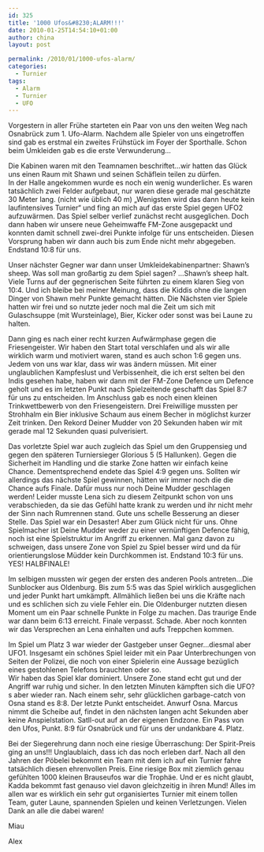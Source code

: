 ```yaml
---
id: 325
title: '1000 Ufos&#8230;ALARM!!!'
date: 2010-01-25T14:54:10+01:00
author: china
layout: post

permalink: /2010/01/1000-ufos-alarm/
categories:
  - Turnier
tags:
  - Alarm
  - Turnier
  - UFO
---
```

Vorgestern in aller Frühe starteten ein Paar von uns den weiten Weg nach Osnabrück zum 1. Ufo-Alarm. Nachdem alle Spieler von uns eingetroffen sind gab es erstmal ein zweites Frühstück im Foyer der Sporthalle. Schon beim Umkleiden gab es die erste Verwunderung&#8230;<!--more-->

Die Kabinen waren mit den Teamnamen beschriftet&#8230;wir hatten das Glück uns einen Raum mit Shawn und seinen Schäflein teilen zu dürfen.  
In der Halle angekommen wurde es noch ein wenig wunderlicher. Es waren tatsächlich zwei Felder aufgebaut, nur waren diese gerade mal geschätzte 30 Meter lang. (nicht wie üblich 40 m) &#8222;Wenigsten wird das dann heute kein laufintensives Turnier&#8220; und fing an mich auf das erste Spiel gegen UFO2 aufzuwärmen. Das Spiel selber verlief zunächst recht ausgeglichen. Doch dann haben wir unsere neue Geheimwaffe FM-Zone ausgepackt und konnten damit schnell zwei-drei Punkte infolge für uns entscheiden. Diesen Vorsprung haben wir dann auch bis zum Ende nicht mehr abgegeben. Endstand 10:8 für uns.

Unser nächster Gegner war dann unser Umkleidekabinenpartner: Shawn&#8217;s sheep. Was soll man großartig zu dem Spiel sagen? &#8230;Shawn&#8217;s sheep halt. Viele Turns auf der gegnerischen Seite führten zu einem klaren Sieg von 10:4. Und ich bleibe bei meiner Meinung, dass die Kiddis ohne die langen Dinger von Shawn mehr Punkte gemacht hätten. Die Nächsten vier Spiele hatten wir frei und so nutzte jeder noch mal die Zeit um sich mit Gulaschsuppe (mit Wursteinlage), Bier, Kicker oder sonst was bei Laune zu halten.

Dann ging es nach einer recht kurzen Aufwärmphase gegen die Friesengeister. Wir haben den Start total verschlafen und als wir alle wirklich warm und motiviert waren, stand es auch schon 1:6 gegen uns. Jedem von uns war klar, dass wir was ändern müssen. Mit einer unglaublichen Kampfeslust und Verbissenheit, die ich erst selten bei den Indis gesehen habe, haben wir dann mit der FM-Zone Defence um Defence geholt und es im letzten Punkt nach Spielzeitende geschafft das Spiel 8:7 für uns zu entscheiden. Im Anschluss gab es noch einen kleinen Trinkwettbewerb von den Friesengeistern. Drei Freiwillige mussten per Strohhalm ein Bier inklusive Schaum aus einem Becher in möglichst kurzer Zeit trinken. Den Rekord Deiner Mudder von 20 Sekunden haben wir mit gerade mal 12 Sekunden quasi pulverisiert.

Das vorletzte Spiel war auch zugleich das Spiel um den Gruppensieg und gegen den späteren Turniersieger Glorious 5 (5 Hallunken). Gegen die  
Sicherheit im Handling und die starke Zone hatten wir einfach keine Chance. Dementsprechend endete das Spiel 4:9 gegen uns. Sollten wir allerdings das nächste Spiel gewinnen, hätten wir immer noch die die Chance aufs Finale. Dafür muss nur noch Deine Mudder geschlagen werden! Leider musste Lena sich zu diesem Zeitpunkt schon von uns verabschieden, da sie das Gefühl hatte krank zu werden und ihr nicht mehr der Sinn nach Rumrennen stand. Gute uns schelle Besserung an dieser Stelle. Das Spiel war ein Desaster! Aber zum Glück nicht für uns. Ohne Spielmacher ist Deine Mudder weder zu einer vernünftigen Defence fähig, noch ist eine Spielstruktur im Angriff zu erkennen. Mal ganz davon zu schweigen, dass unsere Zone von Spiel zu Spiel besser wird und da für orientierungslose Müdder kein Durchkommen ist. Endstand 10:3 für uns. YES! HALBFINALE!

Im selbigen mussten wir gegen der ersten des anderen Pools antreten&#8230;Die Sunblocker aus Oldenburg. Bis zum 5:5 was das Spiel wirklich ausgeglichen und jeder Punkt hart umkämpft. Allmählich ließen bei uns die Kräfte nach und es schlichen sich zu viele Fehler ein. Die Oldenburger nutzten diesen Moment um ein Paar schnelle Punkte in Folge zu machen. Das traurige Ende war dann beim 6:13 erreicht. Finale verpasst. Schade. Aber noch konnten wir das Versprechen an Lena einhalten und aufs Treppchen kommen.

Im Spiel um Platz 3 war wieder der Gastgeber unser Gegner&#8230;diesmal aber UFO1. Insgesamt ein schönes Spiel leider mit ein Paar Unterbrechungen von Seiten der Polizei, die noch von einer Spielerin eine Aussage bezüglich eines gestohlenen Telefons brauchten oder so.  
Wir haben das Spiel klar dominiert. Unsere Zone stand echt gut und der Angriff war ruhig und sicher. In den letzten Minuten kämpften sich die UFO?s aber wieder ran. Nach einem sehr, sehr glücklichen garbage-catch von Osna stand es 8:8. Der letzte Punkt entscheidet. Anwurf Osna. Marcus nimmt die Scheibe auf, findet in den nächsten langen acht Sekunden aber keine Anspielstation. Satll-out auf an der eigenen Endzone. Ein Pass von den Ufos, Punkt. 8:9 für Osnabrück und für uns der undankbare 4. Platz.

Bei der Siegerehrung dann noch eine riesige Überraschung: Der Spirit-Preis ging an uns!!! Unglaublaich, dass ich das noch erleben darf. Nach all den Jahren der Pöbelei bekommt ein Team mit dem ich auf ein Turnier fahre tatsächlich diesen ehrenvollen Preis. Eine riesige Box mit ziemlich genau gefühlten 1000 kleinen Brauseufos war die Trophäe. Und er es nicht glaubt, Kadda bekommt fast genauso viel davon gleichzeitig in ihren Mund! Alles im allen war es wirklich ein sehr gut organisiertes Turnier mit einem tollen Team, guter Laune, spannenden Spielen und keinen Verletzungen. Vielen Dank an alle die dabei waren!

Miau

Alex